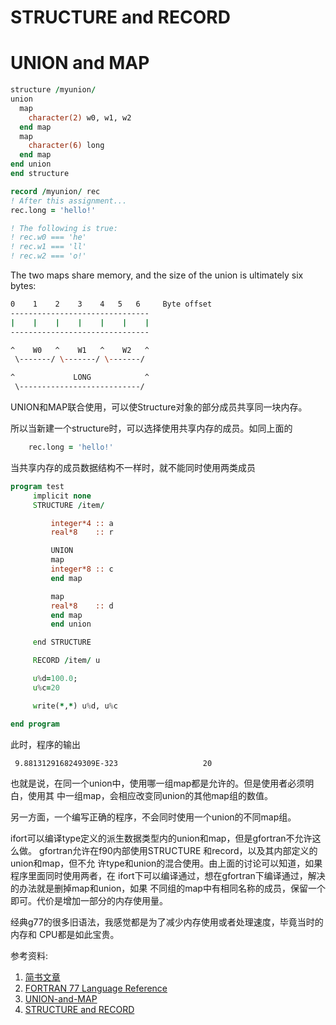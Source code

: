# STRUCTURE and RECORD





# UNION and MAP

```fortran
structure /myunion/
union
  map
    character(2) w0, w1, w2
  end map
  map
    character(6) long
  end map
end union
end structure

record /myunion/ rec
! After this assignment...
rec.long = 'hello!'

! The following is true:
! rec.w0 === 'he'
! rec.w1 === 'll'
! rec.w2 === 'o!'
```

The two maps share memory, and the size of the union is ultimately six bytes:

```bash
0    1    2    3    4   5   6     Byte offset
-------------------------------
|    |    |    |    |    |    |
-------------------------------

^    W0   ^    W1   ^    W2   ^
 \-------/ \-------/ \-------/

^             LONG            ^
 \---------------------------/
```
UNION和MAP联合使用，可以使Structure对象的部分成员共享同一块内存。

所以当新建一个structure时，可以选择使用共享内存的成员。如同上面的

```fortran
    rec.long = 'hello!'
```
当共享内存的成员数据结构不一样时，就不能同时使用两类成员

```fortran
program test
     implicit none
     STRUCTURE /item/

         integer*4 :: a
         real*8    :: r

         UNION
         map
         integer*8 :: c
         end map

         map
         real*8    :: d
         end map
         end union

     end STRUCTURE

     RECORD /item/ u

     u%d=100.0;
     u%c=20

     write(*,*) u%d, u%c

end program
```

此时，程序的输出
```
 9.8813129168249309E-323                   20
```

也就是说，在同一个union中，使用哪一组map都是允许的。但是使用者必须明白，使用其
中一组map，会相应改变同union的其他map组的数值。

另一方面，一个编写正确的程序，不会同时使用一个union的不同map组。

ifort可以编译type定义的派生数据类型内的union和map，但是gfortran不允许这么做。
gfortran允许在f90内部使用STRUCTURE 和record，以及其内部定义的union和map，但不允
许type和union的混合使用。由上面的讨论可以知道，如果程序里面同时使用两者，在
ifort下可以编译通过，想在gfortran下编译通过，解决的办法就是删掉map和union，如果
不同组的map中有相同名称的成员，保留一个即可。代价是增加一部分的内存使用量。

经典g77的很多旧语法，我感觉都是为了减少内存使用或者处理速度，毕竟当时的内存和
CPU都是如此宝贵。

参考资料:

1. [简书文章](https://www.jianshu.com/p/5c4930c49c37)
2. [FORTRAN 77 Language Reference](https://docs.oracle.com/cd/E19957-01/805-4939/6j4m0vnbl/index.html)
3. [UNION-and-MAP](https://gnu.huihoo.org/gcc/gcc-7.1.0/gfortran/UNION-and-MAP.html)
4. [STRUCTURE and RECORD](https://gcc.gnu.org/onlinedocs/gfortran/STRUCTURE-and-RECORD.html#STRUCTURE-and-RECORD)
